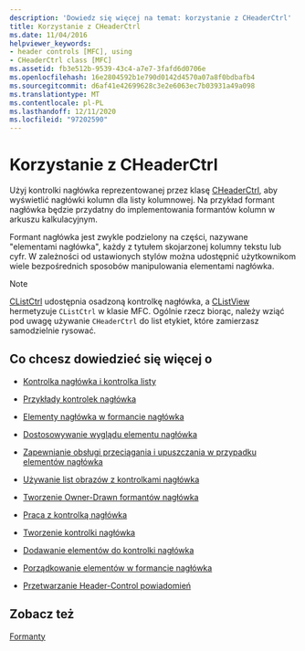 ```yaml
---
description: 'Dowiedz się więcej na temat: korzystanie z CHeaderCtrl'
title: Korzystanie z CHeaderCtrl
ms.date: 11/04/2016
helpviewer_keywords:
- header controls [MFC], using
- CHeaderCtrl class [MFC]
ms.assetid: fb3e512b-9539-43c4-a7e7-3fafd6d0706e
ms.openlocfilehash: 16e2804592b1e790d0142d4570a07a8f0bdbafb4
ms.sourcegitcommit: d6af41e42699628c3e2e6063ec7b03931a49a098
ms.translationtype: MT
ms.contentlocale: pl-PL
ms.lasthandoff: 12/11/2020
ms.locfileid: "97202590"
---
```

# <a name="using-cheaderctrl"></a>Korzystanie z CHeaderCtrl

Użyj kontrolki nagłówka reprezentowanej przez klasę [CHeaderCtrl](../mfc/reference/cheaderctrl-class.md), aby wyświetlić nagłówki kolumn dla listy kolumnowej. Na przykład formant nagłówka będzie przydatny do implementowania formantów kolumn w arkuszu kalkulacyjnym.

Formant nagłówka jest zwykle podzielony na części, nazywane "elementami nagłówka", każdy z tytułem skojarzonej kolumny tekstu lub cyfr. W zależności od ustawionych stylów można udostępnić użytkownikom wiele bezpośrednich sposobów manipulowania elementami nagłówka.

> [!NOTE]
> [CListCtrl](../mfc/reference/clistctrl-class.md) udostępnia osadzoną kontrolkę nagłówka, a [CListView](../mfc/reference/clistview-class.md) hermetyzuje `CListCtrl` w klasie MFC. Ogólnie rzecz biorąc, należy wziąć pod uwagę używanie `CHeaderCtrl` do list etykiet, które zamierzasz samodzielnie rysować.

## <a name="what-do-you-want-to-know-more-about"></a>Co chcesz dowiedzieć się więcej o

- [Kontrolka nagłówka i kontrolka listy](../mfc/header-control-and-list-control.md)

- [Przykłady kontrolek nagłówka](../mfc/header-control-examples.md)

- [Elementy nagłówka w formancie nagłówka](../mfc/header-items-in-a-header-control.md)

- [Dostosowywanie wyglądu elementu nagłówka](../mfc/customizing-the-header-item-s-appearance.md)

- [Zapewnianie obsługi przeciągania i upuszczania w przypadku elementów nagłówka](../mfc/providing-drag-and-drop-support-for-header-items.md)

- [Używanie list obrazów z kontrolkami nagłówka](../mfc/using-image-lists-with-header-controls.md)

- [Tworzenie Owner-Drawn formantów nagłówka](../mfc/making-owner-drawn-header-controls.md)

- [Praca z kontrolką nagłówka](../mfc/working-with-a-header-control.md)

- [Tworzenie kontrolki nagłówka](../mfc/creating-the-header-control.md)

- [Dodawanie elementów do kontrolki nagłówka](../mfc/adding-items-to-the-header-control.md)

- [Porządkowanie elementów w formancie nagłówka](../mfc/ordering-items-in-the-header-control.md)

- [Przetwarzanie Header-Control powiadomień](../mfc/processing-header-control-notifications.md)

## <a name="see-also"></a>Zobacz też

[Formanty](../mfc/controls-mfc.md)
